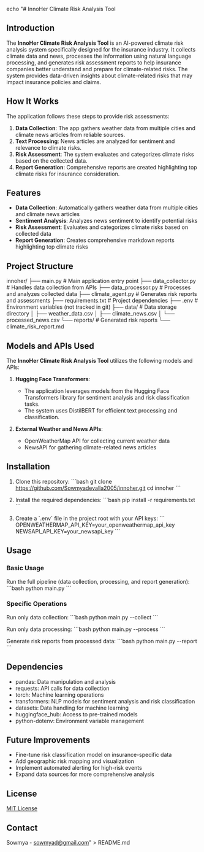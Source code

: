 echo "# InnoHer Climate Risk Analysis Tool

## Introduction
The **InnoHer Climate Risk Analysis Tool** is an AI-powered climate risk analysis system specifically designed for the insurance industry. It collects climate data and news, processes the information using natural language processing, and generates risk assessment reports to help insurance companies better understand and prepare for climate-related risks. The system provides data-driven insights about climate-related risks that may impact insurance policies and claims.

## How It Works
The application follows these steps to provide risk assessments:
1. **Data Collection**: The app gathers weather data from multiple cities and climate news articles from reliable sources.
2. **Text Processing**: News articles are analyzed for sentiment and relevance to climate risks.
3. **Risk Assessment**: The system evaluates and categorizes climate risks based on the collected data.
4. **Report Generation**: Comprehensive reports are created highlighting top climate risks for insurance consideration.

## Features
* **Data Collection**: Automatically gathers weather data from multiple cities and climate news articles
* **Sentiment Analysis**: Analyzes news sentiment to identify potential risks
* **Risk Assessment**: Evaluates and categorizes climate risks based on collected data
* **Report Generation**: Creates comprehensive markdown reports highlighting top climate risks

## Project Structure

innoher/
├── main.py               # Main application entry point
├── data_collector.py     # Handles data collection from APIs
├── data_processor.py     # Processes and analyzes collected data
├── climate_agent.py      # Generates risk reports and assessments
├── requirements.txt      # Project dependencies
├── .env                  # Environment variables (not tracked in git)
├── data/                 # Data storage directory
│   ├── weather_data.csv
│   ├── climate_news.csv
│   └── processed_news.csv
└── reports/              # Generated risk reports
    └── climate_risk_report.md

    
## Models and APIs Used
The **InnoHer Climate Risk Analysis Tool** utilizes the following models and APIs:
1. **Hugging Face Transformers**:
   - The application leverages models from the Hugging Face Transformers library for sentiment analysis and risk classification tasks.
   - The system uses DistilBERT for efficient text processing and classification.

2. **External Weather and News APIs**:
   - OpenWeatherMap API for collecting current weather data
   - NewsAPI for gathering climate-related news articles

## Installation

1. Clone this repository:
\`\`\`bash
git clone https://github.com/Sowmyadevalla2005/innoher.git
cd innoher
\`\`\`

2. Install the required dependencies:
\`\`\`bash
pip install -r requirements.txt
\`\`\`

3. Create a \`.env\` file in the project root with your API keys:
\`\`\`
OPENWEATHERMAP_API_KEY=your_openweathermap_api_key
NEWSAPI_API_KEY=your_newsapi_key
\`\`\`

## Usage

### Basic Usage
Run the full pipeline (data collection, processing, and report generation):
\`\`\`bash
python main.py
\`\`\`

### Specific Operations
Run only data collection:
\`\`\`bash
python main.py --collect
\`\`\`

Run only data processing:
\`\`\`bash
python main.py --process
\`\`\`

Generate risk reports from processed data:
\`\`\`bash
python main.py --report
\`\`\`

## Dependencies
* pandas: Data manipulation and analysis
* requests: API calls for data collection
* torch: Machine learning operations
* transformers: NLP models for sentiment analysis and risk classification
* datasets: Data handling for machine learning
* huggingface_hub: Access to pre-trained models
* python-dotenv: Environment variable management

## Future Improvements
* Fine-tune risk classification model on insurance-specific data
* Add geographic risk mapping and visualization
* Implement automated alerting for high-risk events
* Expand data sources for more comprehensive analysis

## License
[MIT License](LICENSE)

## Contact
Sowmya - [sowmyad@gmail.com](mailto:sowmyad@gmail.com)" > README.md
